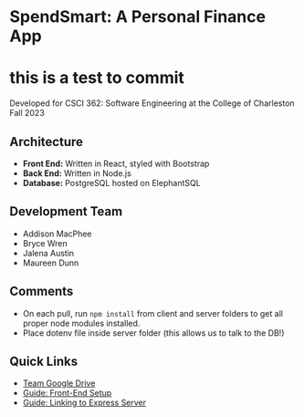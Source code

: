 # SpendSmart: A Personal Finance App
# this is a test to commit

Developed for CSCI 362: Software Engineering at the College of Charleston \
Fall 2023

## Architecture
- __Front End:__ Written in React, styled with Bootstrap
- __Back End:__ Written in Node.js
- __Database:__ PostgreSQL hosted on ElephantSQL

## Development Team
- Addison MacPhee
- Bryce Wren
- Jalena Austin
- Maureen Dunn

## Comments
- On each pull, run `npm install` from client and server folders to get all proper node modules installed.
- Place dotenv file inside server folder (this allows us to talk to the DB!)

## Quick Links
- [Team Google Drive](https://drive.google.com/drive/u/1/folders/0AAFjRPp2RlSrUk9PVA)
- [Guide: Front-End Setup](https://www.freecodecamp.org/news/react-budget-tracker-app/)
- [Guide: Linking to Express Server](https://www.section.io/engineering-education/how-to-setup-nodejs-express-for-react/)

